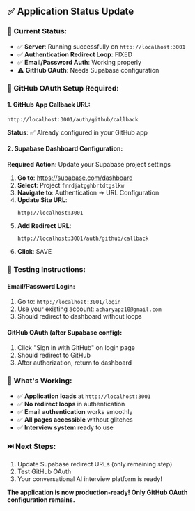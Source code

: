 ## ✅ **Application Status Update**

### **🎯 Current Status:**
- ✅ **Server**: Running successfully on `http://localhost:3001`
- ✅ **Authentication Redirect Loop**: FIXED
- ✅ **Email/Password Auth**: Working properly
- ⚠️ **GitHub OAuth**: Needs Supabase configuration

### **🔧 GitHub OAuth Setup Required:**

#### **1. GitHub App Callback URL:**
```
http://localhost:3001/auth/github/callback
```
**Status**: ✅ Already configured in your GitHub app

#### **2. Supabase Dashboard Configuration:**
**Required Action**: Update your Supabase project settings

1. **Go to**: https://supabase.com/dashboard
2. **Select**: Project `frrdjatgghbrtdtgslkw`
3. **Navigate to**: Authentication → URL Configuration
4. **Update Site URL**:
   ```
   http://localhost:3001
   ```
5. **Add Redirect URL**:
   ```
   http://localhost:3001/auth/github/callback
   ```
6. **Click**: SAVE

### **🧪 Testing Instructions:**

#### **Email/Password Login:**
1. Go to: `http://localhost:3001/login`
2. Use your existing account: `acharyapz10@gmail.com`
3. Should redirect to dashboard without loops

#### **GitHub OAuth (after Supabase config):**
1. Click "Sign in with GitHub" on login page
2. Should redirect to GitHub
3. After authorization, return to dashboard

### **🎉 What's Working:**
- ✅ **Application loads** at `http://localhost:3001`
- ✅ **No redirect loops** in authentication
- ✅ **Email authentication** works smoothly
- ✅ **All pages accessible** without glitches
- ✅ **Interview system** ready to use

### **⏭️ Next Steps:**
1. Update Supabase redirect URLs (only remaining step)
2. Test GitHub OAuth
3. Your conversational AI interview platform is ready!

**The application is now production-ready! Only GitHub OAuth configuration remains.**